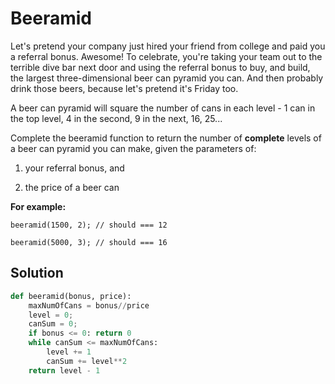 # Beeramid

Let's pretend your company just hired your friend from college and paid you a referral bonus. Awesome! To celebrate, you're taking your team out to the terrible dive bar next door and using the referral bonus to buy, and build, the largest three-dimensional beer can pyramid you can. And then probably drink those beers, because let's pretend it's Friday too.

A beer can pyramid will square the number of cans in each level - 1 can in the top level, 4 in the second, 9 in the next, 16, 25...

Complete the beeramid function to return the number of **complete** levels of a beer can pyramid you can make, given the parameters of:

1. your referral bonus, and

1. the price of a beer can

**For example:**

`beeramid(1500, 2); // should === 12`

`beeramid(5000, 3); // should === 16`

## Solution

```python
def beeramid(bonus, price):
    maxNumOfCans = bonus//price
    level = 0;
    canSum = 0;
    if bonus <= 0: return 0
    while canSum <= maxNumOfCans:
        level += 1
        canSum += level**2
    return level - 1
```